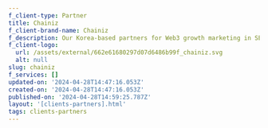 ```yaml
---
f_client-type: Partner
title: Chainiz
f_client-brand-name: Chainiz
f_description: Our Korea-based partners for Web3 growth marketing in SEA
f_client-logo:
  url: /assets/external/662e61680297d07d6486b99f_chainiz.svg
  alt: null
slug: chainiz
f_services: []
updated-on: '2024-04-28T14:47:16.053Z'
created-on: '2024-04-28T14:47:16.053Z'
published-on: '2024-04-28T14:59:25.787Z'
layout: '[clients-partners].html'
tags: clients-partners
---
```



